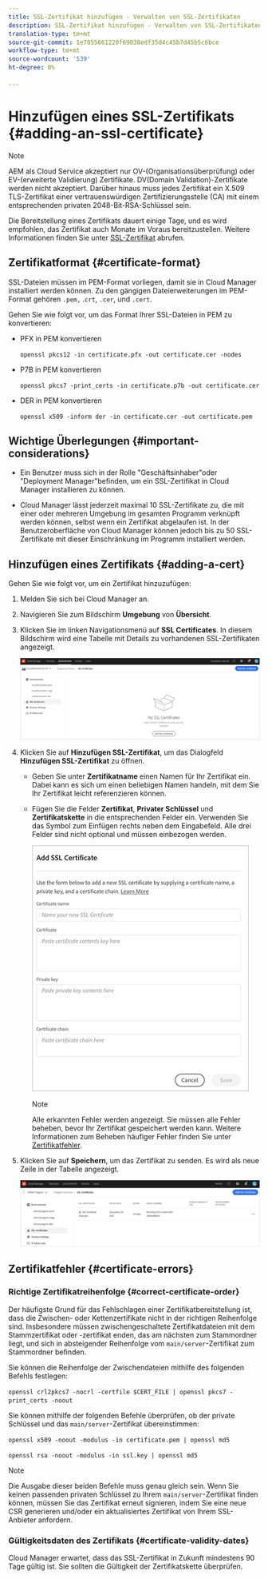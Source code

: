 ```yaml
---
title: SSL-Zertifikat hinzufügen - Verwalten von SSL-Zertifikaten
description: SSL-Zertifikat hinzufügen - Verwalten von SSL-Zertifikaten
translation-type: tm+mt
source-git-commit: 1e7855661220f69038edf35d4c45b7d45b5c6bce
workflow-type: tm+mt
source-wordcount: '539'
ht-degree: 0%

---
```



# Hinzufügen eines SSL-Zertifikats {#adding-an-ssl-certificate}

>[!NOTE]
>AEM als Cloud Service akzeptiert nur OV-(Organisationsüberprüfung) oder EV-(erweiterte Validierung) Zertifikate. DV(Domain Validation)-Zertifikate werden nicht akzeptiert. Darüber hinaus muss jedes Zertifikat ein X.509 TLS-Zertifikat einer vertrauenswürdigen Zertifizierungsstelle (CA) mit einem entsprechenden privaten 2048-Bit-RSA-Schlüssel sein.

Die Bereitstellung eines Zertifikats dauert einige Tage, und es wird empfohlen, das Zertifikat auch Monate im Voraus bereitzustellen. Weitere Informationen finden Sie unter [SSL-Zertifikat](/help/implementing/cloud-manager/managing-ssl-certifications/get-ssl-certificate.md) abrufen.

## Zertifikatformat {#certificate-format}

SSL-Dateien müssen im PEM-Format vorliegen, damit sie in Cloud Manager installiert werden können. Zu den gängigen Dateierweiterungen im PEM-Format gehören `.pem,` .`crt`, `.cer`, und `.cert`.

Gehen Sie wie folgt vor, um das Format Ihrer SSL-Dateien in PEM zu konvertieren:

* PFX in PEM konvertieren

   `openssl pkcs12 -in certificate.pfx -out certificate.cer -nodes`

* P7B in PEM konvertieren

   `openssl pkcs7 -print_certs -in certificate.p7b -out certificate.cer`

* DER in PEM konvertieren

   `openssl x509 -inform der -in certificate.cer -out certificate.pem`

## Wichtige Überlegungen {#important-considerations}

* Ein Benutzer muss sich in der Rolle &quot;Geschäftsinhaber&quot;oder &quot;Deployment Manager&quot;befinden, um ein SSL-Zertifikat in Cloud Manager installieren zu können.

* Cloud Manager lässt jederzeit maximal 10 SSL-Zertifikate zu, die mit einer oder mehreren Umgebung im gesamten Programm verknüpft werden können, selbst wenn ein Zertifikat abgelaufen ist. In der Benutzeroberfläche von Cloud Manager können jedoch bis zu 50 SSL-Zertifikate mit dieser Einschränkung im Programm installiert werden.

## Hinzufügen eines Zertifikats {#adding-a-cert}

Gehen Sie wie folgt vor, um ein Zertifikat hinzuzufügen:

1. Melden Sie sich bei Cloud Manager an.
1. Navigieren Sie zum Bildschirm **Umgebung** von **Übersicht**.
1. Klicken Sie im linken Navigationsmenü auf **SSL Certificates**. In diesem Bildschirm wird eine Tabelle mit Details zu vorhandenen SSL-Zertifikaten angezeigt.

   ![](/help/implementing/cloud-manager/assets/ssl/ssl-cert-1.png)

1. Klicken Sie auf **Hinzufügen SSL-Zertifikat**, um das Dialogfeld **Hinzufügen SSL-Zertifikat** zu öffnen.

   * Geben Sie unter **Zertifikatname** einen Namen für Ihr Zertifikat ein. Dabei kann es sich um einen beliebigen Namen handeln, mit dem Sie Ihr Zertifikat leicht referenzieren können.
   * Fügen Sie die Felder **Zertifikat**, **Privater Schlüssel** und **Zertifikatskette** in die entsprechenden Felder ein. Verwenden Sie das Symbol zum Einfügen rechts neben dem Eingabefeld.
Alle drei Felder sind nicht optional und müssen einbezogen werden.

      ![](/help/implementing/cloud-manager/assets/ssl/ssl-cert-02.png)


      >[!NOTE]
      >Alle erkannten Fehler werden angezeigt. Sie müssen alle Fehler beheben, bevor Ihr Zertifikat gespeichert werden kann. Weitere Informationen zum Beheben häufiger Fehler finden Sie unter [Zertifikatfehler](#certificate-errors).

1. Klicken Sie auf **Speichern**, um das Zertifikat zu senden. Es wird als neue Zeile in der Tabelle angezeigt.

   ![](/help/implementing/cloud-manager/assets/ssl/ssl-cert-3.png)

## Zertifikatfehler {#certificate-errors}

### Richtige Zertifikatreihenfolge {#correct-certificate-order}

Der häufigste Grund für das Fehlschlagen einer Zertifikatbereitstellung ist, dass die Zwischen- oder Kettenzertifikate nicht in der richtigen Reihenfolge sind. Insbesondere müssen zwischengeschaltete Zertifikatdateien mit dem Stammzertifikat oder -zertifikat enden, das am nächsten zum Stammordner liegt, und sich in absteigender Reihenfolge vom `main/server`-Zertifikat zum Stammordner befinden.

Sie können die Reihenfolge der Zwischendateien mithilfe des folgenden Befehls festlegen:

`openssl crl2pkcs7 -nocrl -certfile $CERT_FILE | openssl pkcs7 -print_certs -noout`

Sie können mithilfe der folgenden Befehle überprüfen, ob der private Schlüssel und das `main/server`-Zertifikat übereinstimmen:

`openssl x509 -noout -modulus -in certificate.pem | openssl md5`

`openssl rsa -noout -modulus -in ssl.key | openssl md5`

>[!NOTE]
>Die Ausgabe dieser beiden Befehle muss genau gleich sein. Wenn Sie keinen passenden privaten Schlüssel zu Ihrem `main/server`-Zertifikat finden können, müssen Sie das Zertifikat erneut signieren, indem Sie eine neue CSR generieren und/oder ein aktualisiertes Zertifikat von Ihrem SSL-Anbieter anfordern.

### Gültigkeitsdaten des Zertifikats {#certificate-validity-dates}

Cloud Manager erwartet, dass das SSL-Zertifikat in Zukunft mindestens 90 Tage gültig ist. Sie sollten die Gültigkeit der Zertifikatskette überprüfen.
